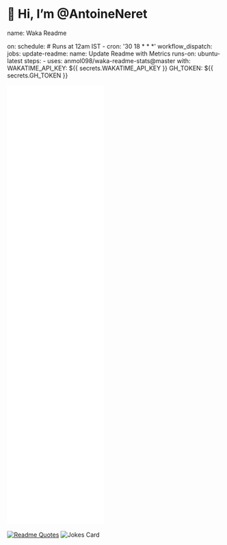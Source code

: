 # 👋 Hi, I’m @AntoineNeret

<!--START_SECTION:waka-->

name: Waka Readme

on:
  schedule:
    # Runs at 12am IST
    - cron: '30 18 * * *'
  workflow_dispatch:
jobs:
  update-readme:
    name: Update Readme with Metrics
    runs-on: ubuntu-latest
    steps:
      - uses: anmol098/waka-readme-stats@master
        with:
          WAKATIME_API_KEY: ${{ secrets.WAKATIME_API_KEY }}
          GH_TOKEN: ${{ secrets.GH_TOKEN }}

<!--END_SECTION:waka-->

<img src="metrics.svg" alt="Metric"/>

[![Readme Quotes](https://quotes-github-readme.vercel.app/api?type=horizontal&theme=dark)](https://github.com/piyushsuthar/github-readme-quotes)
<img src="https://readme-jokes.vercel.app/api?hideBorder&theme=gotham" alt="Jokes Card" />

<!---
AntoineNeret/AntoineNeret is a ✨ special ✨ repository because its `README.md` (this file) appears on your GitHub profile.
You can click the Preview link to take a look at your changes.
--->
